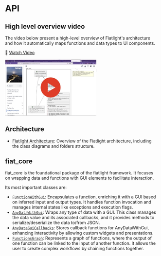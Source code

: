 API
===

High level overview video
-------------------------

The video below present a high-level overview of Fiatlight's architecture and how it automatically maps functions and data types to UI components.  

🔗 [Watch Video](https://share.descript.com/view/xkgrDb7Kzzj)  

<a href="https://share.descript.com/view/xkgrDb7Kzzj" target="_blank">
<img src="_static/images/video_fl_architecture.jpg" width="300" />
</a>

Architecture
------------

* [Fiatlight Architecture](api_architecture): Overview of the Fiatlight architecture, including the class diagrams and folders structure.


fiat_core
---------

fiat_core is the foundational package of the fiatlight framework. It focuses on wrapping data and functions with GUI elements to facilitate interaction.

Its most important classes are:

* [`FunctionWithGui`](api_function_with_gui): Encapsulates a function, enriching it with a GUI based on inferred input and output types. It handles function invocation and manages internal states like exceptions and execution flags.
* [`AnyDataWithGui`](api_any_data_with_gui): Wraps any type of data with a GUI. This class manages the data value and its associated callbacks, and it provides methods to serialize/deserialize the data to/from JSON.
* [`AnyDataGuiCallbacks`](api_any_data_gui_callbacks): Stores callback functions for AnyDataWithGui, enhancing interactivity by allowing custom widgets and presentations.
* [`FunctionsGraph`](api_functions_graph): Represents a graph of functions, where the output of one function can be linked to the input of another function. It allows the user to create complex workflows by chaining functions together.

